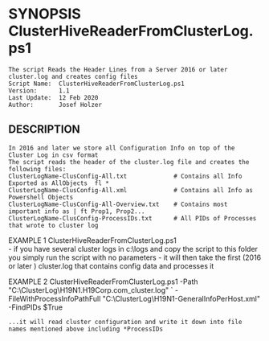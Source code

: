 # SYNOPSIS ClusterHiveReaderFromClusterLog.ps1
    The script Reads the Header Lines from a Server 2016 or later cluster.log and creates config files
    Script Name:  ClusterHiveReaderFromClusterLog.ps1    	
    Version:      1.1
    Last Update:  12 Feb 2020
    Author:       Josef Holzer 

## DESCRIPTION
    In 2016 and later we store all Configuration Info on top of the Cluster Log in csv format
    The script reads the header of the cluster.log file and creates the following files:    
    ClusterLogName-ClusConfig-All.txt             # Contains all Info Exported as AllObjects  fl *
    ClusterLogName-ClusConfig-All.xml             # Contains all Info as Powershell Objects
    ClusterLogName-ClusConfig-All-Overview.txt    # Contains most important info as | ft Prop1, Prop2...
    ClusterLogName-ClusConfig-ProcessIDs.txt      # All PIDs of Processes that wrote to cluster log

EXAMPLE 1
     ClusterHiveReaderFromClusterLog.ps1    
    - if you have several cluster logs in c:\logs and copy the script to this folder
       you simply run the script with no parameters
    - it will then take the first (2016 or later ) 
      cluster.log that contains config data and processes it

EXAMPLE 2
    ClusterHiveReaderFromClusterLog.ps1 -Path "C:\ClusterLog\H19N1.H19Corp.com_cluster.log" `
    -FileWithProcessInfoPathFull "C:\ClusterLog\H19N1-GeneralInfoPerHost.xml" -FindPIDs $True
    
    ...it will read cluster configuration and write it down into file names mentioned above including *ProcessIDs


